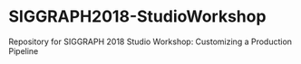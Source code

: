 # SIGGRAPH2018-StudioWorkshop
Repository for SIGGRAPH 2018 Studio Workshop: Customizing a Production Pipeline
